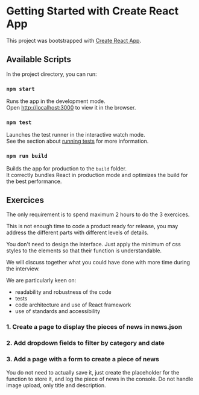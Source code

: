 # Getting Started with Create React App

This project was bootstrapped with [Create React App](https://github.com/facebook/create-react-app).

## Available Scripts

In the project directory, you can run:

### `npm start`

Runs the app in the development mode.\
Open [http://localhost:3000](http://localhost:3000) to view it in the browser.

### `npm test`

Launches the test runner in the interactive watch mode.\
See the section about [running tests](https://facebook.github.io/create-react-app/docs/running-tests) for more information.

### `npm run build`

Builds the app for production to the `build` folder.\
It correctly bundles React in production mode and optimizes the build for the best performance.

## Exercices

The only requirement is to spend maximum 2 hours to do the 3 exercices.

This is not enough time to code a product ready for release, you may address the different parts with different levels of details.

You don't need to design the interface. 
Just apply the minimum of css styles to the elements so that their function is understandable.

We will discuss together what you could have done with more time during the interview.


We are particularly keen on:
- readability and robustness of the code
- tests
- code architecture and use of React framework
- use of standards and accessibility
 

### 1. Create a page to display the pieces of news in news.json

### 2. Add dropdown fields to filter by category and date

### 3. Add a page with a form to create a piece of news
You do not need to actually save it, just create the placeholder for the function to store it,
and log the piece of news in the console. 
Do not handle image upload, only title and description.